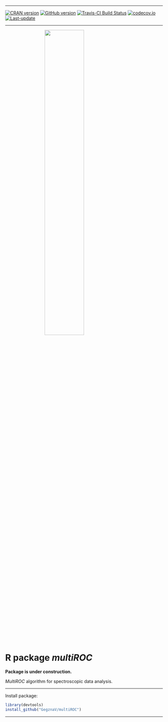 
<!-- README.md is generated from README.Rmd. Please edit that file -->

------------------------------------------------------------------------

[![CRAN version](http://www.r-pkg.org/badges/version/multiROC)](http://cran.rstudio.com/web/packages/multiROC/index.html) [![GitHub version](https://img.shields.io/badge/GitHub-v0.0.1-brightgreen.svg)](https://github.com/GegznaV/multiROC) [![Travis-CI Build Status](https://travis-ci.org/GegznaV/multiROC.png?branch=master)](https://travis-ci.org/GegznaV/multiROC) [![codecov.io](https://codecov.io/github/GegznaV/multiROC/coverage.svg?branch=master)](https://codecov.io/github/GegznaV/multiROC?branch=master) [![Last-update](https://img.shields.io/badge/last%20update-2017--07--31-yellowgreen.svg)](/commits/master)

------------------------------------------------------------------------

<img src="logo.png" width="50%" height="50%" style="display: block; margin: auto;" /> <!-- "https://raw.githubusercontent.com/GegznaV/multiROC/master/docs/logo.png" -->

R package ***multiROC***
========================

**Package is under construction.**

*MultiROC* algorithm for spectroscopic data analysis.

------------------------------------------------------------------------

Install package:

``` r
library(devtools)
install_github("GegznaV/multiROC")
```

------------------------------------------------------------------------

<p align="right">
</p>
